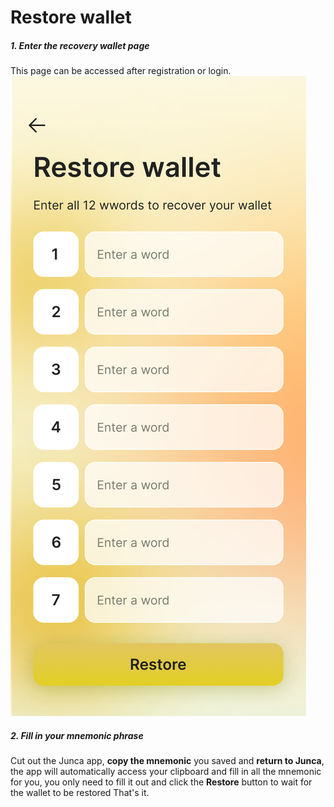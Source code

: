 # Restore wallet

##### 1. Enter the recovery wallet page
This page can be accessed after registration or login.
![new wallet confir-w195](media/new%20wallet%20confirm.png)


##### 2. Fill in your mnemonic phrase
Cut out the Junca app, **copy the mnemonic** you saved and **return to Junca**, the app will automatically access your clipboard and fill in all the mnemonic for you, you only need to fill it out and click the **Restore** button to wait for the wallet to be restored That's it.


